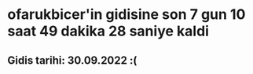 # ofarukbicer'in gidisine son 7 gun 10 saat 49 dakika 28 saniye kaldi

## Gidis tarihi: 30.09.2022 :(